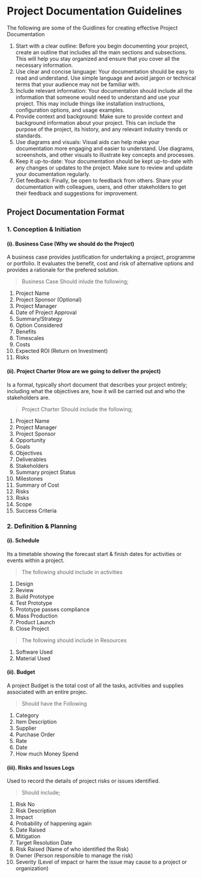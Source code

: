 # Project Documentation Guidelines
The following are some of the Guidlines for creating effective Project Documentation

1. Start with a clear outline: Before you begin documenting your project, create an outline that includes all the main sections and subsections. This will help you stay organized and ensure that you cover all the necessary information.
2. Use clear and concise language: Your documentation should be easy to read and understand. Use simple language and avoid jargon or technical terms that your audience may not be familiar with.
3. Include relevant information: Your documentation should include all the information that someone would need to understand and use your project. This may include things like installation instructions, configuration options, and usage examples.
4. Provide context and background: Make sure to provide context and background information about your project. This can include the purpose of the project, its history, and any relevant industry trends or standards.
5. Use diagrams and visuals: Visual aids can help make your documentation more engaging and easier to understand. Use diagrams, screenshots, and other visuals to illustrate key concepts and processes.
6. Keep it up-to-date: Your documentation should be kept up-to-date with any changes or updates to the project. Make sure to review and update your documentation regularly.
7. Get feedback: Finally, be open to feedback from others. Share your documentation with colleagues, users, and other stakeholders to get their feedback and suggestions for improvement.

## Project Documentation Format
### 1. Conception & Initiation
  #### (i). Business Case (Why we should do the Project)
  A business case provides justification for undertaking a project, programme or portfolio. It evaluates the benefit, cost and risk of alternative options and provides a rationale for the prefered solution.
> Business Case Should inlude the following;
  1. Project Name
  2. Project Sponsor (Optional)
  3. Project Manager
  4. Date of Project Approval
  5. Summary/Strategy
  6. Option Considered
  7. Benefits
  8. Timescales
  9. Costs
  10. Expected ROI (Return on Investment)
  11. Risks
 #### (ii). Project Charter (How are we going to deliver the project)
 Is a formal, typically short document that describes your project entirely; including what the objectives are, how it will be carried out and who the stakeholders are.
> Project Charter Should include  the following;
 1. Project Name
 2. Project Manager
 3. Project Sponsor
 4. Opportunity
 5. Goals
 6. Objectives
 7. Deliverables
 8. Stakeholders
 9. Summary project Status
 10. Milestones
 11. Summary of Cost
 12. Risks
 13. Risks
 14. Scope
 15. Success Criteria
### 2. Definition & Planning
#### (i). Schedule
Its a timetable showing the forecast start & finish dates for activities or events within a project.
> The following should include in activities
1. Design
2. Review
3. Build Prototype
4. Test Prototype
5. Prototype passes compliance
6. Mass Production
7. Product Launch
8. Close Project
> The following should include in Resources
1. Software Used
2. Material Used
#### (ii). Budget
A project Budget is the total cost of all the tasks, activities and supplies associated with an entire projec.
> Should have the Following
1. Category
2. Item Description
3. Supplier
4. Purchase Order
5. Rate
6. Date
7. How much Money Spend
#### (iii). Risks and Issues Logs
Used to record the details of project risks or issues identified.
> Should include;
1. Risk No
2. Risk Description
3. Impact
4. Probability of happening again
5. Date Raised
6. Mitigation
7. Target Resolution Date
8. Risk Raised (Name of who identified the Risk)
9. Owner (Person responsible to manage the risk)
10. Severity (Level of impact or harm the issue may cause to a project or organization)
  
